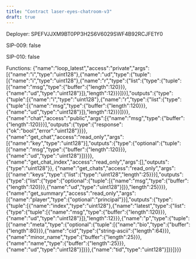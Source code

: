 ```yaml
---
title: "Contract laser-eyes-chatroom-v3"
draft: true
---
```

Deployer: SPEFVJJXM9BT0PP3H2S6V6029SWF4B92RCJFE1Y0

SIP-009: false

SIP-010: false

Functions:
{"name":"loop_latest","access":"private","args":[{"name":"i","type":"uint128"},{"name":"ud","type":{"tuple":[{"name":"i","type":"uint128"},{"name":"r","type":{"list":{"type":{"tuple":[{"name":"msg","type":{"buffer":{"length":120}}},{"name":"ud","type":"uint128"}]},"length":12}}}]}}],"outputs":{"type":{"tuple":[{"name":"i","type":"uint128"},{"name":"r","type":{"list":{"type":{"tuple":[{"name":"msg","type":{"buffer":{"length":120}}},{"name":"ud","type":"uint128"}]},"length":12}}}]}}}, {"name":"chat","access":"public","args":[{"name":"msg","type":{"buffer":{"length":120}}}],"outputs":{"type":{"response":{"ok":"bool","error":"uint128"}}}}, {"name":"get_chat","access":"read_only","args":[{"name":"key","type":"uint128"}],"outputs":{"type":{"optional":{"tuple":[{"name":"msg","type":{"buffer":{"length":120}}},{"name":"ud","type":"uint128"}]}}}}, {"name":"get_chat_index","access":"read_only","args":[],"outputs":{"type":"uint128"}}, {"name":"get_chats","access":"read_only","args":[{"name":"keys","type":{"list":{"type":"uint128","length":25}}}],"outputs":{"type":{"list":{"type":{"optional":{"tuple":[{"name":"msg","type":{"buffer":{"length":120}}},{"name":"ud","type":"uint128"}]}},"length":25}}}}, {"name":"get_summary","access":"read_only","args":[{"name":"player","type":{"optional":"principal"}}],"outputs":{"type":{"tuple":[{"name":"index","type":"uint128"},{"name":"latest","type":{"list":{"type":{"tuple":[{"name":"msg","type":{"buffer":{"length":120}}},{"name":"ud","type":"uint128"}]},"length":12}}},{"name":"p","type":{"tuple":[{"name":"meta","type":{"optional":{"tuple":[{"name":"bio","type":{"buffer":{"length":80}}},{"name":"cid","type":{"string-ascii":{"length":64}}},{"name":"minor_name","type":{"buffer":{"length":25}}},{"name":"name","type":{"buffer":{"length":25}}},{"name":"ud","type":"uint128"}]}}},{"name":"tid","type":"uint128"}]}}]}}}
